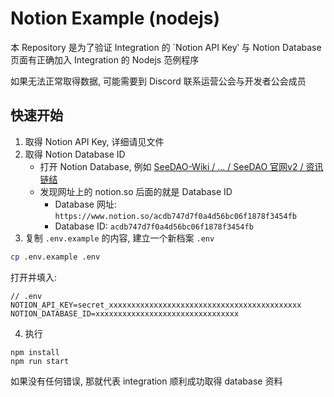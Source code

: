 # Notion Example (nodejs)

本 Repository 是为了验证 Integration 的 `Notion API Key‵ 与 Notion Database 页面有正确加入 Integration 的 Nodejs 范例程序

如果无法正常取得数据, 可能需要到 Discord 联系运营公会与开发者公会成员

## 快速开始

1. 取得 Notion API Key, 详细请见文件
2. 取得 Notion Database ID
    - 打开 Notion Database, 例如 [SeeDAO-Wiki / ... / SeeDAO 官网v2 / 资讯链结](https://www.notion.so/acdb747d7f0a4d56bc06f1878f3454fb)
    - 发现网址上的 notion.so 后面的就是 Database ID
        - Database 网址: `https://www.notion.so/acdb747d7f0a4d56bc06f1878f3454fb`
        - Database ID: `acdb747d7f0a4d56bc06f1878f3454fb`
3. 复制 `.env.example` 的内容, 建立一个新档案 `.env`
```sh
cp .env.example .env
```

打开并填入:
```
// .env
NOTION_API_KEY=secret_xxxxxxxxxxxxxxxxxxxxxxxxxxxxxxxxxxxxxxxxxxx
NOTION_DATABASE_ID=xxxxxxxxxxxxxxxxxxxxxxxxxxxxxxxx                   
```

4. 执行
```
npm install
npm run start
```

如果没有任何错误, 那就代表 integration 顺利成功取得 database 资料